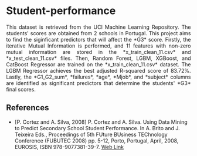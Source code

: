 # Student-performance

<p align="justify">
This dataset is retrieved from the UCI Machine Learning Repository. The students' scores are obtained from 2 schools in Portugal. This project aims to find the siginficant predictors that will affect the *G3* score. Firstly, the iterative Mutual Information is performed, and 11 features with non-zero mutual information are stored in the *x_train_clean_11.csv* and *x_test_clean_11.csv* files. Then, Random Forest, LGBM, XGBoost, and CatBoost Regressor are trained on the *x_train_clean_11.csv* dataset. The LGBM Regressor achieves the best adjusted R-squared score of 83.72%. Lastly, the *G1_G2_sum*, *failures*, *age*, *Mjob*, and *subject* columns are identified as significant predictors that determine the students' *G3* final scores.
</p>

## References
* [P. Cortez and A. Silva, 2008] P. Cortez and A. Silva. Using Data Mining to Predict Secondary School Student Performance. In A. Brito and J. Teixeira Eds., Proceedings of 5th FUture BUsiness TEChnology Conference (FUBUTEC 2008) pp. 5-12, Porto, Portugal, April, 2008, EUROSIS, ISBN 978-9077381-39-7. [Web Link](http://www3.dsi.uminho.pt/pcortez/student.pdf)